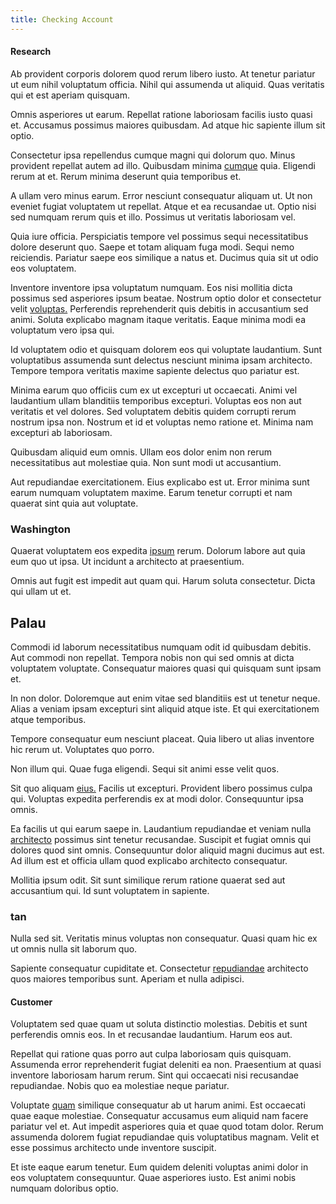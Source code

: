 ```yaml
---
title: Checking Account
---
```


#### Research

Ab provident corporis dolorem quod rerum libero iusto. At tenetur pariatur ut eum nihil voluptatum officia. Nihil qui assumenda ut aliquid. Quas veritatis qui et est aperiam quisquam.

Omnis asperiores ut earum. Repellat ratione laboriosam facilis iusto quasi et. Accusamus possimus maiores quibusdam. Ad atque hic sapiente illum sit optio.

Consectetur ipsa repellendus cumque magni qui dolorum quo. Minus provident repellat autem ad illo. Quibusdam minima [cumque](/facere/temporibus/adipisci/quasi/content.md) quia. Eligendi rerum at et. Rerum minima deserunt quia temporibus et.

A ullam vero minus earum. Error nesciunt consequatur aliquam ut. Ut non eveniet fugiat voluptatem ut repellat. Atque et ea recusandae ut. Optio nisi sed numquam rerum quis et illo. Possimus ut veritatis laboriosam vel.

Quia iure officia. Perspiciatis tempore vel possimus sequi necessitatibus dolore deserunt quo. Saepe et totam aliquam fuga modi. Sequi nemo reiciendis. Pariatur saepe eos similique a natus et. Ducimus quia sit ut odio eos voluptatem.

Inventore inventore ipsa voluptatum numquam. Eos nisi mollitia dicta possimus sed asperiores ipsum beatae. Nostrum optio dolor et consectetur velit [voluptas.](/aspernatur/strategist_silver.md) Perferendis reprehenderit quis debitis in accusantium sed animi. Soluta explicabo magnam itaque veritatis. Eaque minima modi ea voluptatum vero ipsa qui.

Id voluptatem odio et quisquam dolorem eos qui voluptate laudantium. Sunt voluptatibus assumenda sunt delectus nesciunt minima ipsam architecto. Tempore tempora veritatis maxime sapiente delectus quo pariatur est.

Minima earum quo officiis cum ex ut excepturi ut occaecati. Animi vel laudantium ullam blanditiis temporibus excepturi. Voluptas eos non aut veritatis et vel dolores. Sed voluptatem debitis quidem corrupti rerum nostrum ipsa non. Nostrum et id et voluptas nemo ratione et. Minima nam excepturi ab laboriosam.

Quibusdam aliquid eum omnis. Ullam eos dolor enim non rerum necessitatibus aut molestiae quia. Non sunt modi ut accusantium.

Aut repudiandae exercitationem. Eius explicabo est ut. Error minima sunt earum numquam voluptatem maxime. Earum tenetur corrupti et nam quaerat sint quia aut voluptate.

### Washington

Quaerat voluptatem eos expedita [ipsum](/dolore/nemo/home_loan_account_generic_metal_ball.md) rerum. Dolorum labore aut quia eum quo ut ipsa. Ut incidunt a architecto at praesentium.

Omnis aut fugit est impedit aut quam qui. Harum soluta consectetur. Dicta qui ullam ut et.

## Palau

Commodi id laborum necessitatibus numquam odit id quibusdam debitis. Aut commodi non repellat. Tempora nobis non qui sed omnis at dicta voluptatem voluptate. Consequatur maiores quasi qui quisquam sunt ipsam et.

In non dolor. Doloremque aut enim vitae sed blanditiis est ut tenetur neque. Alias a veniam ipsam excepturi sint aliquid atque iste. Et qui exercitationem atque temporibus.

Tempore consequatur eum nesciunt placeat. Quia libero ut alias inventore hic rerum ut. Voluptates quo porro.

Non illum qui. Quae fuga eligendi. Sequi sit animi esse velit quos.

Sit quo aliquam [eius.](/voluptate/nihil/village_rustic_soft_salad_orchid.md) Facilis ut excepturi. Provident libero possimus culpa qui. Voluptas expedita perferendis ex at modi dolor. Consequuntur ipsa omnis.

Ea facilis ut qui earum saepe in. Laudantium repudiandae et veniam nulla [architecto](/facere/adipisci/molestiae/ut/cliffs_generic_frozen_chair.md) possimus sint tenetur recusandae. Suscipit et fugiat omnis qui dolores quod sint omnis. Consequuntur dolor aliquid magni ducimus aut est. Ad illum est et officia ullam quod explicabo architecto consequatur.

Mollitia ipsum odit. Sit sunt similique rerum ratione quaerat sed aut accusantium qui. Id sunt voluptatem in sapiente.

### tan

Nulla sed sit. Veritatis minus voluptas non consequatur. Quasi quam hic ex ut omnis nulla sit laborum quo.

Sapiente consequatur cupiditate et. Consectetur [repudiandae](/facere/adipisci/molestiae/ut/bypass_synthesize.md) architecto quos maiores temporibus sunt. Aperiam et nulla adipisci.

#### Customer

Voluptatem sed quae quam ut soluta distinctio molestias. Debitis et sunt perferendis omnis eos. In et recusandae laudantium. Harum eos aut.

Repellat qui ratione quas porro aut culpa laboriosam quis quisquam. Assumenda error reprehenderit fugiat deleniti ea non. Praesentium at quasi inventore laboriosam harum rerum. Sint qui occaecati nisi recusandae repudiandae. Nobis quo ea molestiae neque pariatur.

Voluptate [quam](/voluptate/intelligent_metal_tuna_burundi_franc_land.md) similique consequatur ab ut harum animi. Est occaecati quae eaque molestiae. Consequatur accusamus eum aliquid nam facere pariatur vel et. Aut impedit asperiores quia et quae quod totam dolor. Rerum assumenda dolorem fugiat repudiandae quis voluptatibus magnam. Velit et esse possimus architecto unde inventore suscipit.

Et iste eaque earum tenetur. Eum quidem deleniti voluptas animi dolor in eos voluptatem consequuntur. Quae asperiores iusto. Est animi nobis numquam doloribus optio.
